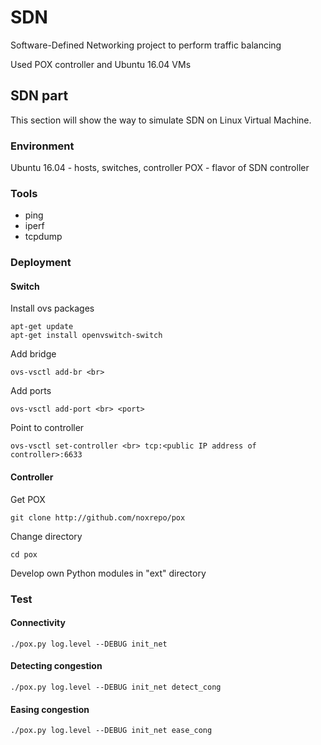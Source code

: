 # SDN
Software-Defined Networking project to perform traffic balancing

Used POX controller and Ubuntu 16.04 VMs

## SDN part
This section will show the way to simulate SDN on Linux Virtual Machine.

### Environment

Ubuntu 16.04 - hosts, switches, controller
POX - flavor of SDN controller

### Tools
* ping
* iperf
* tcpdump

### Deployment

#### Switch

Install ovs packages
``` 
apt-get update
apt-get install openvswitch-switch
```

Add bridge
```
ovs-vsctl add-br <br>
```

Add ports
```
ovs-vsctl add-port <br> <port>
```

Point to controller
```
ovs-vsctl set-controller <br> tcp:<public IP address of controller>:6633
```

#### Controller

Get POX
```
git clone http://github.com/noxrepo/pox
```

Change directory
```
cd pox
```

Develop own Python modules in "ext" directory

### Test

#### Connectivity
```
./pox.py log.level --DEBUG init_net
```

#### Detecting congestion
```
./pox.py log.level --DEBUG init_net detect_cong
```

#### Easing congestion
```
./pox.py log.level --DEBUG init_net ease_cong
```
